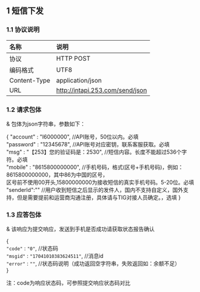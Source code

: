 
## 1 短信下发

### 1.1 协议说明
名称|说明
:---|:---
协议|HTTP POST
编码格式|UTF8
Content-Type|application/json
URL| http://intapi.253.com/send/json 

### 1.2 请求包体

& 包体为json字符串，参数如下：

 { 
     "account" : "I6000000", //API账号，50位以内。必填<br/>
     "password" : "12345678", //API账号对应密钥，联系客服获取。必填<br/>
     "msg" : "【253】您的验证码是：2530", //短信内容。长度不能超过536个字符。必填<br/>
     "mobile" : "8615800000000", //手机号码，格式(区号+手机号码)，例如：8615800000000，其中86为中国的区号，<br/>区号前不使用00开头,15800000000为接收短信的真实手机号码。5-20位。必填
     "senderId":"" //用户收到短信之后显示的发件人，国内不支持自定义，国外支持，但是需要提前和运营商沟通注册，具体请与TIG对接人员确定。，选填
 }
 
 
 ### 1.3 应答包体
 
 & 该响应为提交响应，发送到手机是否成功请获取状态报告确认
 
  {<br/>
     `"code"` : `"0"`,  //状态码<br/>
     `"msgid"` : `"17041010383624511"`,  //消息id<br/>
     `"error"` : `""`,  //状态码说明（成功返回空字符串，失败返回如：余额不足）<br/>
 }<br/>
 
 注：code为响应状态码，可参照提交响应状态码对比
